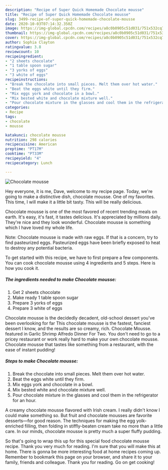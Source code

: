 ```yaml
---
description: "Recipe of Super Quick Homemade Chocolate mousse"
title: "Recipe of Super Quick Homemade Chocolate mousse"
slug: 3499-recipe-of-super-quick-homemade-chocolate-mousse
date: 2020-10-03T07:14:32.350Z
image: https://img-global.cpcdn.com/recipes/a8c0b0905c51d031/751x532cq70/chocolate-mousse-recipe-main-photo.jpg
thumbnail: https://img-global.cpcdn.com/recipes/a8c0b0905c51d031/751x532cq70/chocolate-mousse-recipe-main-photo.jpg
cover: https://img-global.cpcdn.com/recipes/a8c0b0905c51d031/751x532cq70/chocolate-mousse-recipe-main-photo.jpg
author: Sophia Clayton
ratingvalue: 3.8
reviewcount: 10
recipeingredient:
- "2 sheets chocolate"
- "1 table spoon sugar"
- "3 yorks of eggs"
- "3 white of eggs"
recipeinstructions:
- "Break the chocolate into small pieces. Melt them over hot water."
- "Beat the eggs white until they firm."
- "Mix eggs york and chocolate in a bowl."
- "Mix bested white and chocolate mixture well."
- "Pour chocolate mixture in the glasses and cool them in the refrigerator for an hour."
categories:
- Recipe
tags:
- chocolate
- mousse

katakunci: chocolate mousse 
nutrition: 298 calories
recipecuisine: American
preptime: "PT17M"
cooktime: "PT33M"
recipeyield: "4"
recipecategory: Lunch

---
```



![Chocolate mousse](https://img-global.cpcdn.com/recipes/a8c0b0905c51d031/751x532cq70/chocolate-mousse-recipe-main-photo.jpg)

Hey everyone, it is me, Dave, welcome to my recipe page. Today, we're going to make a distinctive dish, chocolate mousse. One of my favorites. This time, I will make it a little bit tasty. This will be really delicious.

Chocolate mousse is one of the most favored of recent trending meals on earth. It's easy, it's fast, it tastes delicious. It's appreciated by millions daily. They're nice and they look wonderful. Chocolate mousse is something which I have loved my whole life.

Note: Chocolate mousse is made with raw eggs. If that is a concern, try to find pasteurized eggs. Pasteurized eggs have been briefly exposed to heat to destroy any potential bacteria.


To get started with this recipe, we have to first prepare a few components. You can cook chocolate mousse using 4 ingredients and 5 steps. Here is how you cook it.

<!--inarticleads1-->

##### The ingredients needed to make Chocolate mousse:

1. Get 2 sheets chocolate
1. Make ready 1 table spoon sugar
1. Prepare 3 yorks of eggs
1. Prepare 3 white of eggs


Chocolate mousse is the decidedly decadent, old-school dessert you&#39;ve been overlooking for far This chocolate mousse is the fastest, fanciest dessert I know, and the results are so creamy, rich. Chocolate Mousse. featured in Garlic Shrimp Alfredo Dinner For Two. You don&#39;t need to go to a pricey restaurant or work really hard to make your own chocolate mousse. Chocolate mousse that tastes like something from a restaurant, with the ease of instant pudding! 

<!--inarticleads2-->

##### Steps to make Chocolate mousse:

1. Break the chocolate into small pieces. Melt them over hot water.
1. Beat the eggs white until they firm.
1. Mix eggs york and chocolate in a bowl.
1. Mix bested white and chocolate mixture well.
1. Pour chocolate mixture in the glasses and cool them in the refrigerator for an hour.


A creamy chocolate mousse flavored with Irish cream. I really didn&#39;t know I could make something so. But fruit and chocolate mousses are favorite desserts—for good reason. The techniques for making the egg yolk-enriched filling, then folding in stiffly-beaten cream take no more than a little care. In our minds, chocolate mousse is pretty much a super fluffy pudding. 

So that's going to wrap this up for this special food chocolate mousse recipe. Thank you very much for reading. I'm sure that you will make this at home. There is gonna be more interesting food at home recipes coming up. Remember to bookmark this page on your browser, and share it to your family, friends and colleague. Thank you for reading. Go on get cooking!
